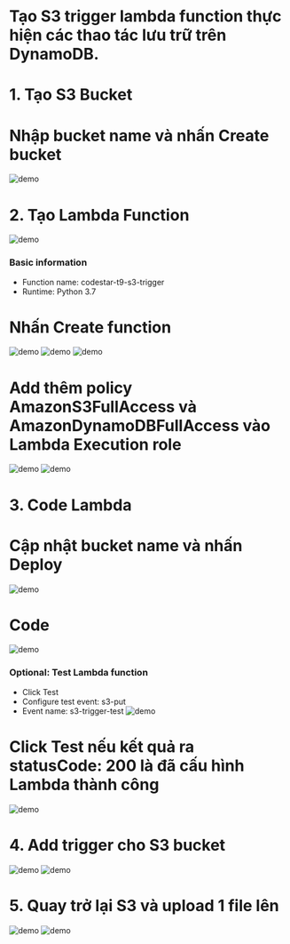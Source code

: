 # Tạo S3 trigger lambda function thực hiện các thao tác lưu trữ trên DynamoDB.
# 1. Tạo S3 Bucket
# Nhập bucket name và nhấn Create bucket
![demo](https://lh3.googleusercontent.com/9zQNdHqNrkPv-CvTbf2PbkZt6wv8RXzaN2kyVYsgOcY1SB2XrBIKrow55qnuzCZ0bVlW89NHRoV6a5QiNR8hOj98cipAcIfJgZ7EK_cpXGg7RbOjLJBXK1G_GQmaxy857fiaKO7l0Q=w2400)
# 2. Tạo Lambda Function
![demo](https://lh3.googleusercontent.com/ZQGntAx9fLmW-319DZHLtrtU8lhv72hUuCrTFIKvBhUjMkhAMsxRb18tGTPNbgcVpg30Mg7rm4YTPQcebGw6Ta7TUh4cwopEtQPpRVPbd0xbeV_hEEPH0Knmka-O3HjDflxVoi4EeA=w2400)
### Basic information
- Function name: codestar-t9-s3-trigger
- Runtime: Python 3.7
# Nhấn Create function
![demo](https://lh3.googleusercontent.com/VMhmIZLBGQbZ-Ek0jPlW6L2WFR4GrqZd09A7j9l8iw9hsE4oENfJu92oXw07fX8xvJOed4LGrcJSe8wBFJTEOzBicaeXFU3_VjicFn9uk6Jun8G3tg9O4ZC9M2mVRKM_eYoJ-eEyqw=w2400)
![demo](https://lh3.googleusercontent.com/BNAoljDpjnUEpdxsqtlitI_oettEv-siDCTzK2rt0AGz1R77WtfG2C-CuAEzA9iKR3AvoX5WOMBCARAbvddzX0a6XjQ3L1QlKJAto0jjJTviPj7Kh8kOa95_kLgblNjTzNmAjIXPXg=w2400)
![demo](https://lh3.googleusercontent.com/AcIKMJz_ifgdkvbUCA57ynHpuiUxtv1mulAxCQr1UjnBmZL6QE1WEpUCcexPqkffdn-BC2XGtGLFnjhOuagZlAwNVjjiKHqgHb83TEoI-zYAiVI6JvQgJZ1a6ZcY7e3WaLdUNmcYwQ=w2400)
# Add thêm policy AmazonS3FullAccess và AmazonDynamoDBFullAccess vào Lambda Execution role
![demo](https://lh3.googleusercontent.com/Q3PsJe0Gmx4I7Tze76oJ5zmcuGclZjZIFTtfvuZZCHQaRoGNHqL-3fjbiq5IC1qwvDSDpY0qUL9wUEKtBCUjQ0XCBj9F0q5UCyU0ylJQhxwPw0FUq0gT9AvWqtMq-MIygKYIsQ7X1g=w2400)
![demo](https://lh3.googleusercontent.com/maRIsD7WQXViL55sgIx4sA0mWsV2jdI6i6S-xRwWSWMMUzA3PZO9Ugy_t8sxHVreRsLaY3sjDNUZY2dzdB29z2dt67c12pqkW4ypNzWPQEEPYe8ewgMspZfXRqnBTRJhnFIzV5BZQQ=w2400)
# 3. Code Lambda
# Cập nhật bucket name và nhấn Deploy
![demo](https://lh3.googleusercontent.com/PR1-vkKObgq4bc4TfwWoGS891andYxWZWYqaD5mgYs2AcqcuoxoQ_npGn49aTdLdOZAHxy1h1sOZVRLQT865unuBHy1tsAZXW5AEKEa9fsyBeUH-FbUTZNijOau4lonbZVvLrtU93Q=w2400)
# Code 
![demo](https://lh3.googleusercontent.com/rF5-4lpzKUedL_sH6q87HJhSBhVcPDiJZXAqZ53qQTNKLILhpKraUDsKUWOu1Tn8qaJusdRaox6riowNN0SVyan1Fst5b2MspL0XU9FYq6WWqjaj599U-GI9KUdvYwc-3kiQs50elQ=w2400)
### Optional: Test Lambda function
- Click Test
- Configure test event: s3-put
- Event name: s3-trigger-test
![demo]()
# Click Test nếu kết quả ra statusCode: 200 là đã cấu hình Lambda thành công
![demo]()
# 4. Add trigger cho S3 bucket
![demo]()
![demo]()
# 5. Quay trở lại S3 và upload 1 file lên
![demo]()
![demo]()
